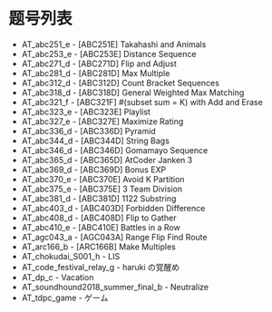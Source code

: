 # 题号列表

- AT_abc251_e - [ABC251E] Takahashi and Animals
- AT_abc253_e - [ABC253E] Distance Sequence
- AT_abc271_d - [ABC271D] Flip and Adjust
- AT_abc281_d - [ABC281D] Max Multiple
- AT_abc312_d - [ABC312D] Count Bracket Sequences
- AT_abc318_d - [ABC318D] General Weighted Max Matching
- AT_abc321_f - [ABC321F] #(subset sum = K) with Add and Erase
- AT_abc323_e - [ABC323E] Playlist
- AT_abc327_e - [ABC327E] Maximize Rating
- AT_abc336_d - [ABC336D] Pyramid
- AT_abc344_d - [ABC344D] String Bags
- AT_abc346_d - [ABC346D] Gomamayo Sequence
- AT_abc365_d - [ABC365D] AtCoder Janken 3
- AT_abc369_d - [ABC369D] Bonus EXP
- AT_abc370_e - [ABC370E] Avoid K Partition
- AT_abc375_e - [ABC375E] 3 Team Division
- AT_abc381_d - [ABC381D] 1122 Substring
- AT_abc403_d - [ABC403D] Forbidden Difference
- AT_abc408_d - [ABC408D] Flip to Gather
- AT_abc410_e - [ABC410E] Battles in a Row
- AT_agc043_a - [AGC043A] Range Flip Find Route
- AT_arc166_b - [ARC166B] Make Multiples
- AT_chokudai_S001_h - LIS
- AT_code_festival_relay_g - haruki の覚醒め
- AT_dp_c - Vacation
- AT_soundhound2018_summer_final_b - Neutralize
- AT_tdpc_game - ゲーム
